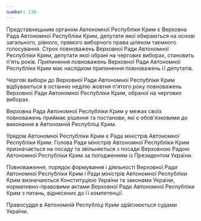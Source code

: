 ```yaml
---
number: 136
---
```


Представницьким органом Автономної Республіки Крим є Верховна Рада Автономної Республіки Крим, депутати якої обираються
на основі загального, рівного, прямого виборчого права шляхом таємного голосування. Строк повноважень Верховної Ради
Автономної Республіки Крим, депутати якої обрані на чергових виборах, становить п'ять років. Припинення повноважень
Верховної Ради Автономної Республіки Крим має наслідком припинення повноважень її депутатів.

Чергові вибори до Верховної Ради Автономної Республіки Крим відбуваються в останню неділю жовтня п'ятого року
повноважень Верховної Ради Автономної Республіки Крим, обраної на чергових виборах.

Верховна Рада Автономної Республіки Крим у межах своїх повноважень приймає рішення та постанови, які є обов'язковими до
виконання в Автономній Республіці Крим.

Урядом Автономної Республіки Крим є Рада міністрів Автономної Республіки Крим. Голова Ради міністрів Автономної
Республіки Крим призначається на посаду та звільняється з посади Верховною Радою Автономної Республіки Крим за
погодженням із Президентом України.

Повноваження, порядок формування і діяльності Верховної Ради Автономної Республіки Крим і Ради міністрів Автономної
Республіки Крим визначаються Конституцією України та законами України, нормативно-правовими актами Верховної Ради
Автономної Республіки Крим з питань, віднесених до її компетенції.

Правосуддя в Автономній Республіці Крим здійснюється судами України.
